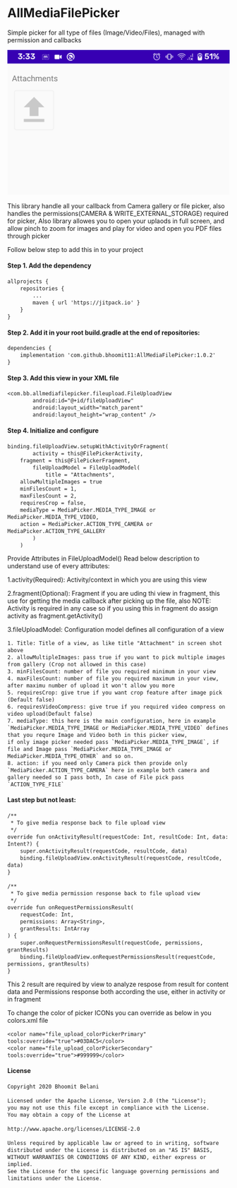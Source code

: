 # AllMediaFilePicker
Simple picker for all type of files (Image/Video/Files), managed with permission and callbacks

![alt text](https://raw.githubusercontent.com/bhoomit11/AllMediaFilePicker/master/images/ss.png)


This library handle all your callback from Camera gallery or file picker, also handles the permissions(CAMERA & WRITE_EXTERNAL_STORAGE) required for picker,
Also library allowes you to open your uplaods in full screen, and allow pinch to zoom for images and play for video and open you PDF files through picker

Follow below step to add this in to your project

#### Step 1. Add the dependency

   	allprojects {
		repositories {
			...
			maven { url 'https://jitpack.io' }
		}
	}


#### Step 2. Add it in your root build.gradle at the end of repositories:

    dependencies {
    	implementation 'com.github.bhoomit11:AllMediaFilePicker:1.0.2'
    }
  

#### Step 3. Add this view in your XML file
    
    <com.bb.allmediafilepicker.fileupload.FileUploadView
            android:id="@+id/fileUploadView"
            android:layout_width="match_parent"
            android:layout_height="wrap_content" />

#### Step 4. Initialize and configure

    binding.fileUploadView.setupWithActivityOrFragment(
            activity = this@FilePickerActivity,
	    fragment = this@FilePickerFragment,
            fileUploadModel = FileUploadModel(
                title = "Attachments",
		allowMultipleImages = true
		minFilesCount = 1,
		maxFilesCount = 2,
		requiresCrop = false,
		mediaType = MediaPicker.MEDIA_TYPE_IMAGE or MediaPicker.MEDIA_TYPE_VIDEO,
		action = MediaPicker.ACTION_TYPE_CAMERA or MediaPicker.ACTION_TYPE_GALLERY
            )
        )

Provide Attributes in FileUploadModel()
Read below description to understand use of every attributes:

1.activity(Required): Activity/context in which you are using this view

2.fragment(Optional): Fragment if you are uding thi view in fragment, this use for getting the media callback after picking up the file, also NOTE: Activity is required in any case so if you using this in fragment do assign activity as fragment.getActivity()

3.fileUploadModel: Configuration model defines all configuration of a view
```
1. Title: Title of a view, as like title "Attachment" in screen shot above
2. allowMultipleImages: pass true if you want to pick multiple images from gallery (Crop not allowed in this case)
3. minFilesCount: number of file you required minimum in your view
4. maxFilesCount: number of file you required maximum in your view, after maximu number of upload it won't allow you more
5. requiresCrop: give true if you want crop feature after image pick (Default false)
6. requiresVideoCompress: give true if you required video compress on video upload(Default false)
7. mediaType: this here is the main configuration, here in example `MediaPicker.MEDIA_TYPE_IMAGE or MediaPicker.MEDIA_TYPE_VIDEO` defines that you requre Image and Video both in this picker view,
if only image picker needed pass `MediaPicker.MEDIA_TYPE_IMAGE`, if file and Image pass `MediaPicker.MEDIA_TYPE_IMAGE or MediaPicker.MEDIA_TYPE_OTHER` and so on.
8. action: if you need only Camera pick then provide only `MediaPicker.ACTION_TYPE_CAMERA` here in example both camera and gallery needed so I pass both, In case of File pick pass `ACTION_TYPE_FILE`
```
  
#### Last step but not least:

    /**
     * To give media response back to file upload view
     */
    override fun onActivityResult(requestCode: Int, resultCode: Int, data: Intent?) {
        super.onActivityResult(requestCode, resultCode, data)
        binding.fileUploadView.onActivityResult(requestCode, resultCode, data)
    }

    /**
     * To give media permission response back to file upload view
     */
    override fun onRequestPermissionsResult(
        requestCode: Int,
        permissions: Array<String>,
        grantResults: IntArray
    ) {
        super.onRequestPermissionsResult(requestCode, permissions, grantResults)
        binding.fileUploadView.onRequestPermissionsResult(requestCode, permissions, grantResults)
    }

This 2 result are required by view to analyze respose from result for content data and Permissions response both
according the use, either in activity or in fragment
	    
To change the color of picker ICONs you can override as below in you colors.xml file

    <color name="file_upload_colorPickerPrimary" tools:override="true">#03DAC5</color>
    <color name="file_upload_colorPickerSecondary" tools:override="true">#999999</color>
    
#### License

    Copyright 2020 Bhoomit Belani

    Licensed under the Apache License, Version 2.0 (the "License");
    you may not use this file except in compliance with the License.
    You may obtain a copy of the License at

    http://www.apache.org/licenses/LICENSE-2.0

    Unless required by applicable law or agreed to in writing, software
    distributed under the License is distributed on an "AS IS" BASIS,
    WITHOUT WARRANTIES OR CONDITIONS OF ANY KIND, either express or implied.
    See the License for the specific language governing permissions and
    limitations under the License.
